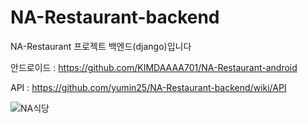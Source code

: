 # NA-Restaurant-backend
 NA-Restaurant 프로젝트 백엔드(django)입니다

안드로이드 : https://github.com/KIMDAAAA701/NA-Restaurant-android

API : https://github.com/yumin25/NA-Restaurant-backend/wiki/API

![NA식당](https://user-images.githubusercontent.com/49578987/98121815-24e7f680-1ef3-11eb-99e0-9442cad2e0ec.png)

